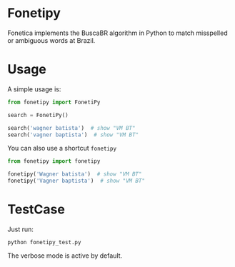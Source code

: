 # Fonetipy


Fonetica implements the BuscaBR algorithm in Python to match misspelled or ambiguous words at Brazil.


# Usage

A simple usage is:

```python
from fonetipy import FonetiPy

search = FonetiPy()

search('wagner batista')  # show "VM BT"
search('vagner baptista')  # show "VM BT"
```

You can also use a shortcut `fonetipy`

```python
from fonetipy import fonetipy

fonetipy('Wagner batista')  # show "VM BT"
fonetipy('Vagner baptista')  # show "VM BT"
```

# TestCase 

Just run:

```python fonetipy_test.py```

The verbose mode is active by default.

